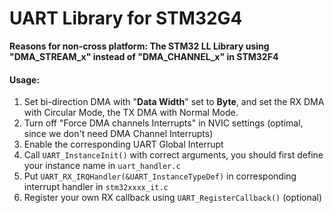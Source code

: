 # UART Library for STM32G4
**Reasons for non-cross platform: The STM32 LL Library using "DMA_STREAM_x" instead of "DMA_CHANNEL_x" in STM32F4**

#### Usage:

1. Set bi-direction DMA with "**Data Width**" set to **Byte**, and set the RX DMA with Circular Mode, the TX DMA with Normal Mode.
2. Turn off "Force DMA channels Interrupts" in NVIC settings (optimal, since we don't need DMA Channel Interrupts)
3. Enable the corresponding UART Global Interrupt
4. Call `UART_InstanceInit()` with correct arguments, you should first define your instance name in `uart_handler.c`
5. Put `UART_RX_IRQHandler(&UART_InstanceTypeDef)` in corresponding interrupt handler in `stm32xxxx_it.c`
6. Register your own RX callback using `UART_RegisterCallback()` (optional)
